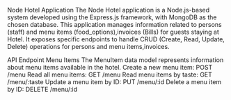 Node Hotel Application
The Node Hotel application is a Node.js-based system developed using the Express.js framework, with MongoDB as the chosen database. This application manages information related to persons (staff) and menu items (food_options),invoices (Bills) for guests staying at Hotel. It exposes specific endpoints to handle CRUD (Create, Read, Update, Delete) operations for persons and menu items,invoices.

API Endpoint
Menu Items
The MenuItem data model represents information about menu items available in the hotel. Create a new menu item: POST /menu Read all menu items: GET /menu Read menu items by taste: GET /menu/:taste Update a menu item by ID: PUT /menu/:id Delete a menu item by ID: DELETE /menu/:id